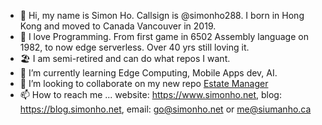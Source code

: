 - 👋 Hi, my name is Simon Ho. Callsign is @simonho288. I born in Hong Kong and moved to Canada Vancouver in 2019.
- 👀 I love Programming. From first game in 6502 Assembly language on 1982, to now edge serverless. Over 40 yrs still loving it.
- 🏖 I am semi-retired and can do what repos I want.
- 📖 I’m currently learning Edge Computing, Mobile Apps dev, AI.
- 💞️ I’m looking to collaborate on my new repo [Estate Manager](https://github.com/simonho288/estateman_backend)
- 📫 How to reach me ... website: https://www.simonho.net, blog: https://blog.simonho.net, email: go@simonho.net or me@siumanho.ca

<!---
simonho288/simonho288 is a ✨ special ✨ repository because its `README.md` (this file) appears on your GitHub profile.
You can click the Preview link to take a look at your changes.
--->
